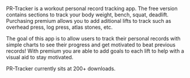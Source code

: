 PR-Tracker is a workout personal record tracking app. The free version contains sections to track your body weight, bench, squat, deadlift.
Purchasing premium allows you to add aditional lifts to track such as overhead press, log press, atlas stones, etc. 

The goal of this app is to allow users to track their personal records with simple charts to see their progress and get motivated to beat previous records! 
With premium you are able to add goals to each lift to help with a visual aid to stay motivated. 

PR-Tracker currently sits at 200+ downloads. 

